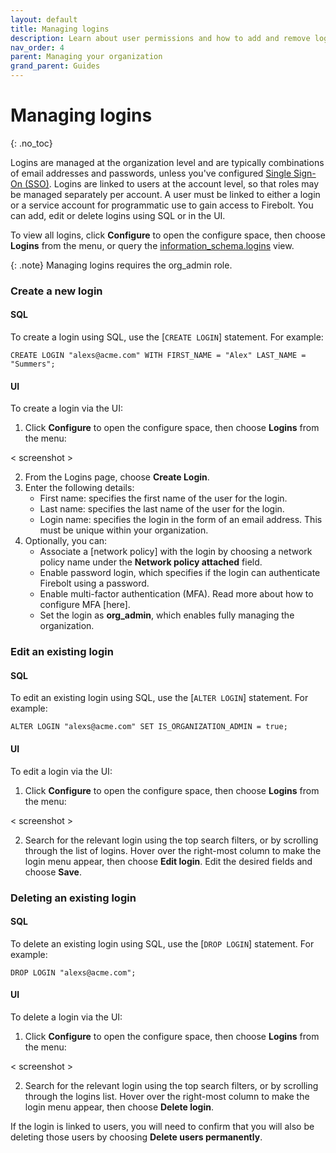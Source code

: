 ```yaml
---
layout: default
title: Managing logins
description: Learn about user permissions and how to add and remove logins in a Firebolt account.
nav_order: 4
parent: Managing your organization
grand_parent: Guides
---
```


# Managing logins
{: .no_toc}

Logins are managed at the organization level and are typically combinations of email addresses and passwords, unless you've configured [Single Sign-On (SSO)](sso/sso.md). Logins are linked to users at the account level, so that roles may be managed separately per account. A user must be linked to either a login or a service account for programmatic use to gain access to Firebolt. You can add, edit or delete logins using SQL or in the UI. 

To view all logins, click **Configure** to open the configure space, then choose **Logins** from the menu, or query the [information_schema.logins](../../Reference/information-schema/logins.md) view. 

{: .note}
Managing logins requires the org_admin role.

### Create a new login

#### SQL 
To create a login using SQL, use the [`CREATE LOGIN`] statement. For example:

```CREATE LOGIN "alexs@acme.com" WITH FIRST_NAME = "Alex" LAST_NAME = "Summers";```

#### UI
To create a login via the UI:
1. Click **Configure** to open the configure space, then choose **Logins** from the menu:

< screenshot >

2. From the Logins page, choose **Create Login**.
3. Enter the following details:
    - First name: specifies the first name of the user for the login. 
    - Last name: specifies the last name of the user for the login.
    - Login name: specifies the login in the form of an email address. This must be unique within your organization.
4. Optionally, you can:
    - Associate a [network policy] with the login by choosing a network policy name under the **Network policy attached** field.
    - Enable password login, which specifies if the login can authenticate Firebolt using a password.
    - Enable multi-factor authentication (MFA). Read more about how to configure MFA [here].
    - Set the login as **org_admin**, which enables fully managing the organization.


### Edit an existing login

#### SQL 
To edit an existing login using SQL, use the [`ALTER LOGIN`] statement. For example:

```ALTER LOGIN "alexs@acme.com" SET IS_ORGANIZATION_ADMIN = true;```

#### UI
To edit a login via the UI:
1. Click **Configure** to open the configure space, then choose **Logins** from the menu:

< screenshot >

2. Search for the relevant login using the top search filters, or by scrolling through the list of logins. Hover over the right-most column to make the login menu appear, then choose **Edit login**.
Edit the desired fields and choose **Save**.

### Deleting an existing login

#### SQL 
To delete an existing login using SQL, use the [`DROP LOGIN`] statement. For example:

```DROP LOGIN "alexs@acme.com";```

#### UI
To delete a login via the UI:
1. Click **Configure** to open the configure space, then choose **Logins** from the menu:

< screenshot >

2. Search for the relevant login using the top search filters, or by scrolling through the logins list. Hover over the right-most column to make the login menu appear, then choose **Delete login**.

If the login is linked to users, you will need to confirm that you will also be deleting those users by choosing **Delete users permanently**.
